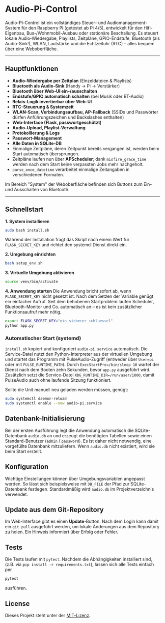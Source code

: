 # Audio-Pi-Control

Audio-Pi-Control ist ein vollständiges Steuer- und Audiomanagement-System für den Raspberry Pi (getestet ab Pi 4/5), entwickelt für den Hifi-Eigenbau, Bus-/Wohnmobil-Ausbau oder stationäre Beschallung. Es steuert lokale Audio-Wiedergabe, Playlists, Zeitpläne, GPIO-Endstufe, Bluetooth (als Audio-Sink!), WLAN, Lautstärke und die Echtzeituhr (RTC) – alles bequem über eine Weboberfläche.

---

## Hauptfunktionen

- **Audio-Wiedergabe per Zeitplan** (Einzeldateien & Playlists)
- **Bluetooth als Audio-Sink** (Handy → Pi → Verstärker)
- **Bluetooth über Web-UI ein-/ausschalten**
- **Endstufe/GPIO automatisch schalten** (bei Musik oder BT-Audio)
- **Relais-Logik invertierbar über Web-UI**
- **RTC-Steuerung & Systemzeit**
- **WLAN-Scan, Verbindungsaufbau, AP-Fallback** (SSIDs und Passwörter dürfen Anführungszeichen und Backslashes enthalten)
- **Web-Interface (Flask, passwortgeschützt)**
- **Audio-Upload, Playlist-Verwaltung**
- **Protokollierung & Logs**
- **Passwort-Management**
- **Alle Daten in SQLite-DB**
- Einmalige Zeitpläne, deren Zeitpunkt bereits vergangen ist, werden beim Start automatisch übersprungen.
- Zeitpläne laufen nun über **APScheduler**; dank `misfire_grace_time` werden nach dem Start keine verpassten Jobs mehr nachgeholt.
- `parse_once_datetime` verarbeitet einmalige Zeitangaben in verschiedenen Formaten.

Im Bereich "System" der Weboberfläche befinden sich Buttons zum Ein- und
Ausschalten von Bluetooth.

---

## Schnellstart

**1. System installieren**
```bash
sudo bash install.sh
```
Während der Installation fragt das Skript nach einem Wert für `FLASK_SECRET_KEY`
und richtet den systemd-Dienst direkt ein.

**2. Umgebung einrichten**
```bash
bash setup_env.sh
```

**3. Virtuelle Umgebung aktivieren**
```bash
source venv/bin/activate
```

**4. Anwendung starten**
Die Anwendung bricht sofort ab, wenn `FLASK_SECRET_KEY` nicht gesetzt ist. Nach
dem Setzen der Variable genügt ein einfacher Aufruf. Seit dem behobenen
Startproblem laufen Scheduler, Bluetooth-Monitor und Co. automatisch an – es
ist kein zusätzlicher Funktionsaufruf mehr nötig.

```bash
export FLASK_SECRET_KEY="ein_sicherer_schluessel"
python app.py
```

### Automatischer Start (systemd)

`install.sh` kopiert und konfiguriert `audio-pi.service` automatisch. Die
Service-Datei nutzt den Python-Interpreter aus der virtuellen Umgebung und
startet das Programm mit PulseAudio-Zugriff (entweder über `User=pi` oder mit
`PULSE_RUNTIME_PATH`). Durch `ExecStartPre=/bin/sleep 10` wartet der Dienst nach
dem Booten zehn Sekunden, bevor `app.py` ausgeführt wird. Zusätzlich setzt die
Service-Datei `XDG_RUNTIME_DIR=/run/user/1000`, damit PulseAudio auch ohne
laufende Sitzung funktioniert.

Sollte die Unit manuell neu geladen werden müssen, genügt:
```bash
sudo systemctl daemon-reload
sudo systemctl enable --now audio-pi.service
```

## Datenbank-Initialisierung

Bei der ersten Ausführung legt die Anwendung automatisch die SQLite-Datenbank `audio.db` an und erzeugt die benötigten Tabellen sowie einen Standard-Benutzer (`admin` / `password`). Es ist daher nicht notwendig, eine vorgefüllte Datenbank mitzuliefern. Wenn `audio.db` nicht existiert, wird sie beim Start erstellt.

## Konfiguration

Wichtige Einstellungen können über Umgebungsvariablen angepasst werden. 
So lässt sich beispielsweise mit `DB_FILE` der Pfad zur SQLite-Datenbank festlegen. 
Standardmäßig wird `audio.db` im Projektverzeichnis verwendet.


## Update aus dem Git-Repository

Im Web-Interface gibt es einen **Update**-Button. Nach dem Login kann damit ein
`git pull` ausgeführt werden, um lokale Änderungen aus dem Repository zu holen.
Ein Hinweis informiert über Erfolg oder Fehler.

## Tests

Die Tests laufen mit `pytest`. Nachdem die Abhängigkeiten installiert sind,
(z.B. via `pip install -r requirements.txt`), lassen sich alle Tests einfach per

```bash
pytest
```
ausführen.

## License

Dieses Projekt steht unter der [MIT-Lizenz](LICENSE).
